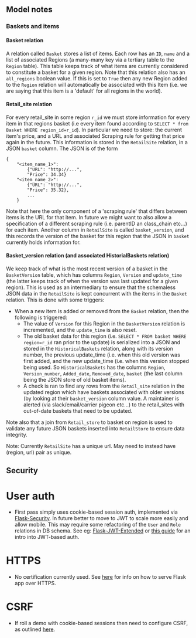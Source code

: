 ## Model notes

### Baskets and items

#### Basket relation

A relation called `Basket` stores a list of items. Each row has an `ID`, `name` and a list of associated Regions (a many-many key via a tertiary table to the `Region` table). This table keeps track of what items are currently considered to constitute a basket for a given region. Note that this relation also has an `all_regions` boolean value. If this is set to `True` then any new Region added to the `Region` relation will automatically be associated with this Item (i.e. we are saying that this item is a 'default' for all regions in the world).

#### Retail_site relation

For every retail_site in some region `r_id` we must store information for every item in that regions basket  (i.e every item found according to `SELECT * from Basket WHERE region_id=r_id`). In particular we need to store: the current item's price, and a URL and associated Scraping rule for getting that price again in the future. This information is stored in the `RetailSite` relation, in a JSON `basket` column. The JSON is of the form 

```
{
    "<item_name_1>": 
        {"URL": "http://...",
        "Price": 34.34}
    "<item_name_2>": 
        {"URL": "http://...",
        "Price": 35.32},
        ...
    }
```

Note that here the only component of a 'scraping rule' that differs between items is the URL for that item. In future we might want to also allow a specification of a different scraping rule (i.e. parentID an class_chain etc...) for each item.
Another column in `RetailSite` is called `basket_version`, and this records the version of the basket for this region that the JSON in `basket` currently holds information for.

#### Basket_version relation (and associated HistorialBaskets relation)

We keep track of what is the most recent version of a basket in the `BasketVersion` table, which has columns `Region`, `Version` and `update_time` (the latter keeps track of when the version was last updated for a given region). This is used as an intermediary to ensure that the schemaless JSON data in the `RetailSite` is kept concurrent with the items in the `Basket` relation. This is done with some triggers:

* When a new item is added or removed from the `Basket` relation, then the following is triggered:
    * The value of `Version` for this Region in the `BasketVersion` relation is incremented, and the `update_time` is also reset.
    * The old basket data for this region (i.e. `SELECT * FROM basket WHERE region=r_id` ran prior to the update) is serialized into a JSON and stored in the `HistoricalBaskets` relation, along with its version number, the previous update_time (i.e. when this old version was first added, and the new update_time (i.e. when this version stopped being used. So `HistoricalBaskets` has the columns `Region`, `Version_number`, `Added_date`, `Removed_date`, `basket` (the last column being the JSON store of old basket items).
    * A check is ran to find any rows from the `Retail_site` relation in the updated region which have baskets associated with older versions (by looking at their `basket_version` column value. A maintainer is alerted (via slack/email/carrier pigeon etc...) to the retail_sites with out-of-date baskets that need to be updated.

Note also that a join from `Retail_store` to basket on region is used to validate any future JSON baskets inserted into `RetailStore` to ensure data integrity.

Note: Currently `RetailSite` has a unique url. May need to instead have (region, url) pair as unique.

## Security

# User auth

* First pass simply uses cookie-based session auth, implemented via [Flask-Security](https://pythonhosted.org/Flask-Security/). In future better to move to JWT to scale more easily and allow mobile. This may require some refactoring of the `User` and `Role` relations in DB schema. See eg: [Flask-JWT-Extended](https://flask-jwt-extended.readthedocs.io/en/stable/) or [this guide](https://realpython.com/token-based-authentication-with-flask/) for an intro into JWT-based auth.

# HTTPS

* No certification currently used. See [here](https://blog.miguelgrinberg.com/post/running-your-flask-application-over-https) for info on how to serve Flask app over HTTPS.

# CSRF

* If roll a demo with cookie-based sessions then need to configure CSRF, as outlined [here](https://testdriven.io/blog/csrf-flask/).


